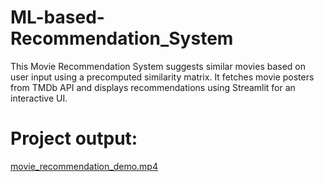 # ML-based-Recommendation_System
This Movie Recommendation System suggests similar movies based on user input using a precomputed similarity matrix. It fetches movie posters from TMDb API and displays recommendations using Streamlit for an interactive UI.

# Project output:
[movie_recommendation_demo.mp4](https://github.com/Rkirthi1234/ML-based-Recommendation_System/blob/main/demo.mp4)
